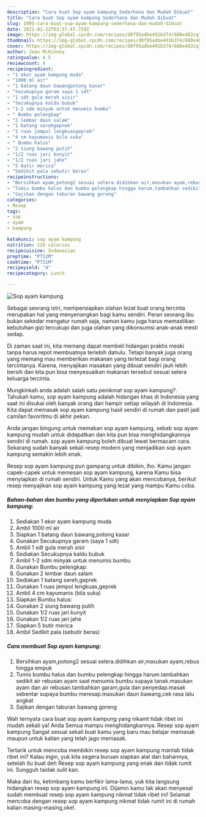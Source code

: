 ```yaml
---
description: "Cara buat Sop ayam kampung Sederhana dan Mudah Dibuat"
title: "Cara buat Sop ayam kampung Sederhana dan Mudah Dibuat"
slug: 1005-cara-buat-sop-ayam-kampung-sederhana-dan-mudah-dibuat
date: 2021-01-22T03:57:47.729Z
image: https://img-global.cpcdn.com/recipes/d0f95adbe491b374/680x482cq70/sop-ayam-kampung-foto-resep-utama.jpg
thumbnail: https://img-global.cpcdn.com/recipes/d0f95adbe491b374/680x482cq70/sop-ayam-kampung-foto-resep-utama.jpg
cover: https://img-global.cpcdn.com/recipes/d0f95adbe491b374/680x482cq70/sop-ayam-kampung-foto-resep-utama.jpg
author: Jean McKinney
ratingvalue: 4.5
reviewcount: 4
recipeingredient:
- "1 ekor ayam kampung muda"
- "1000 ml air"
- "1 batang daun bawangpotong kasar"
- "Secukupnya garam saya 1 sdt"
- "1 sdt gula merah sisir"
- "Secukupnya kaldu bubuk"
- "1-2 sdm minyak untuk menumis bumbu"
- " Bumbu pelengkap"
- "2 lembar daun salam"
- "1 batang serehgeprek"
- "1 ruas jempol lengkuasgeprek"
- "4 cm kayumanis bila suka"
- " Bumbu halus"
- "2 siung bawang putih"
- "1/2 ruas jari kunyit"
- "1/2 ruas jari jahe"
- "5 butir merica"
- "Sedikit pala sebutir beras"
recipeinstructions:
- "Bersihkan ayam,potong2 sesuai selera.didihkan air,masukan ayam,rebus hingga empuk"
- "Tumis bumbu halus dan bumbu pelengkap hingga harum.tambahkan sedikit air rebusan ayam saat menumis bumbu supaya tanak.masukan ayam dan air rebusan.tambahkan garam,gula dan penyedap.masak sebentar supaya bumbu meresap.masukan daun bawang,cek rasa lalu angkat"
- "Sajikan dengan taburan bawang goreng"
categories:
- Resep
tags:
- sop
- ayam
- kampung

katakunci: sop ayam kampung 
nutrition: 129 calories
recipecuisine: Indonesian
preptime: "PT12M"
cooktime: "PT31M"
recipeyield: "4"
recipecategory: Lunch

---
```



![Sop ayam kampung](https://img-global.cpcdn.com/recipes/d0f95adbe491b374/680x482cq70/sop-ayam-kampung-foto-resep-utama.jpg)

Sebagai seorang istri, mempersiapkan olahan lezat buat orang tercinta merupakan hal yang menyenangkan bagi kamu sendiri. Peran seorang ibu bukan sekedar mengatur rumah saja, namun kamu juga harus memastikan kebutuhan gizi tercukupi dan juga olahan yang dikonsumsi anak-anak mesti sedap.

Di zaman  saat ini, kita memang dapat membeli hidangan praktis meski tanpa harus repot membuatnya terlebih dahulu. Tetapi banyak juga orang yang memang mau memberikan makanan yang terlezat bagi orang tercintanya. Karena, menyajikan masakan yang dibuat sendiri jauh lebih bersih dan kita pun bisa menyesuaikan makanan tersebut sesuai selera keluarga tercinta. 



Mungkinkah anda adalah salah satu penikmat sop ayam kampung?. Tahukah kamu, sop ayam kampung adalah hidangan khas di Indonesia yang saat ini disukai oleh banyak orang dari hampir setiap wilayah di Indonesia. Kita dapat memasak sop ayam kampung hasil sendiri di rumah dan pasti jadi camilan favoritmu di akhir pekan.

Anda jangan bingung untuk memakan sop ayam kampung, sebab sop ayam kampung mudah untuk didapatkan dan kita pun bisa menghidangkannya sendiri di rumah. sop ayam kampung boleh dibuat lewat bermacam cara. Sekarang sudah banyak sekali resep modern yang menjadikan sop ayam kampung semakin lebih enak.

Resep sop ayam kampung pun gampang untuk dibikin, lho. Kamu jangan capek-capek untuk memesan sop ayam kampung, karena Kamu bisa menyiapkan di rumah sendiri. Untuk Kamu yang akan mencobanya, berikut resep menyajikan sop ayam kampung yang lezat yang mampu Kamu coba.

<!--inarticleads1-->

##### Bahan-bahan dan bumbu yang diperlukan untuk menyiapkan Sop ayam kampung:

1. Sediakan 1 ekor ayam kampung muda
1. Ambil 1000 ml air
1. Siapkan 1 batang daun bawang,potong kasar
1. Gunakan Secukupnya garam (saya 1 sdt)
1. Ambil 1 sdt gula merah sisir
1. Sediakan Secukupnya kaldu bubuk
1. Ambil 1-2 sdm minyak untuk menumis bumbu
1. Gunakan  Bumbu pelengkap:
1. Gunakan 2 lembar daun salam
1. Sediakan 1 batang sereh,geprek
1. Gunakan 1 ruas jempol lengkuas,geprek
1. Ambil 4 cm kayumanis (bila suka)
1. Siapkan  Bumbu halus:
1. Gunakan 2 siung bawang putih
1. Gunakan 1/2 ruas jari kunyit
1. Gunakan 1/2 ruas jari jahe
1. Siapkan 5 butir merica
1. Ambil Sedikit pala (sebutir beras)




<!--inarticleads2-->

##### Cara membuat Sop ayam kampung:

1. Bersihkan ayam,potong2 sesuai selera.didihkan air,masukan ayam,rebus hingga empuk
1. Tumis bumbu halus dan bumbu pelengkap hingga harum.tambahkan sedikit air rebusan ayam saat menumis bumbu supaya tanak.masukan ayam dan air rebusan.tambahkan garam,gula dan penyedap.masak sebentar supaya bumbu meresap.masukan daun bawang,cek rasa lalu angkat
1. Sajikan dengan taburan bawang goreng




Wah ternyata cara buat sop ayam kampung yang nikamt tidak ribet ini mudah sekali ya! Anda Semua mampu menghidangkannya. Resep sop ayam kampung Sangat sesuai sekali buat kamu yang baru mau belajar memasak maupun untuk kalian yang telah jago memasak.

Tertarik untuk mencoba membikin resep sop ayam kampung mantab tidak ribet ini? Kalau ingin, yuk kita segera buruan siapkan alat dan bahannya, setelah itu buat deh Resep sop ayam kampung yang enak dan tidak rumit ini. Sungguh taidak sulit kan. 

Maka dari itu, ketimbang kamu berfikir lama-lama, yuk kita langsung hidangkan resep sop ayam kampung ini. Dijamin kamu tak akan menyesal sudah membuat resep sop ayam kampung nikmat tidak ribet ini! Selamat mencoba dengan resep sop ayam kampung nikmat tidak rumit ini di rumah kalian masing-masing,oke!.

